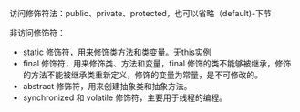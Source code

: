 访问修饰符法：public、private、protected，也可以省略（default)-下节

非访问修饰符：

- static 修饰符，用来修饰类方法和类变量。无this实例
- final 修饰符，用来修饰类、方法和变量，final 修饰的类不能够被继承，修饰的方法不能被继承类重新定义，修饰的变量为常量，是不可修改的。
- abstract 修饰符，用来创建抽象类和抽象方法。
- synchronized 和 volatile 修饰符，主要用于线程的编程。


